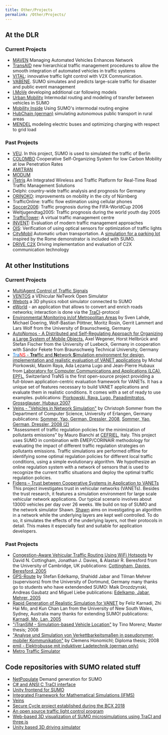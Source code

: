 ```yaml
---
title: Other/Projects
permalink: /Other/Projects/
---
```


## At the DLR

### Current Projects

- [MAVEN](http://www.maven-its.eu/) Managing Automated Vehicles
  Enhances Network
- [TransAID](https://ec.europa.eu/inea/en/horizon-2020/projects/H2020-Transport/Automated-Road-Transport/TransAID)
  new hierarchical traffic management procedures to allow the smooth
  integration of automated vehicles in traffic systems
- [VITAL](http://www.dlr.de/fs/en/desktopdefault.aspx/tabid-10496/18188_read-42579/):
  innovative traffic light control with V2X Communication.
- [VABENE](http://www.dlr.de/vabene/en/). SUMO simulates and predicts
  large-scale traffic for disaster and public event management
- [I.MoVe](http://verkehrsforschung.dlr.de/de/projekte/imove)
  developing additional car following models
- [Urban Mobility](http://www.urmo.info/) Intermodal routing and
  modeling of transfer between vehicles in SUMO
- [Mobility Inside](http://www.mobilityinside.de/) Using SUMO's
  intermodal routing engine
- [HubChain (german)](http://komob.de/projekte/hub-chain/) simulating
  autonomous public transport in rural areas
- [MENDEL](http://mendel-projekt.de/en/home-2/) modeling electric
  buses and optimizing charging with respect to grid load

### Past Projects

- [VEU](http://www.dlr.de/VEU/en/). In this project, SUMO is used to
  simulated the traffic of Berlin
- [COLOMBO](http://www.colombo-fp7.eu/) Cooperative Self-Organizing
  System for low Carbon Mobility at low Penetration Rates
- [AMITRAN](http://www.amitran.eu/)
- [MODUM](http://modum-project.eu/)
- [iTetris](http://www.ict-itetris.eu/) An Integrated Wireless and
  Traffic Platform for Real-Time Road Traffic Management Solutions
- Delphi: country-wide traffic analysis and prognosis for Germany
- [ORINOKO](http://www.orinoko.info/): improvements on mobility in the
  city of Nürnberg
- TrafficOnline: traffic flow estimation using cellular phones
- [Soccer2006](http://www.dlr.de/desktopdefault.aspx/tabid-1296/):
  Traffic prognosis during the FIFA-WorldCup 2006
- Weltjugendtag2005: Traffic prognosis during the world youth day 2005
- [TrafficTower](http://www.traffic-tower.de/vf/forschung/leitprojekte/traffic_tower):
  A virtual traffic management centre
- [INVENT](http://www.invent-online.de/): Evaluation of modern traffic
  management approaches
- [OIS](http://www.dlr.de/vf/forschung/projekte/ois): Verification of
  using optical sensors for optimization of traffic lights
- [CityMobil](http://www.citymobil.org/) Automatic urban
  transportation. A [simulation for a parking lot](../Tutorials/CityMobil.md) inspired by the Rome
  demonstrator is included with SUMO.
- [DRIVE C2X](http://www.drive-c2x.eu/project) Driving implementation
  and evaluation of C2X communication technology

## At other Institutions

### Current Projects

- [MultiAgent Control of Traffic
  Signals](https://github.com/k0emt/macts)
- [VENTOS](http://maniam.github.io/VENTOS/) a VEhicular NeTwork Open
  Simulator
- [Webots](https://www.cyberbotics.com/) a 3D physics robot simulator
  connected to SUMO
- [eWorld](http://eworld.sourceforge.net/) - an application that
  allows to convert and enrich roads networks; interaction is done via
  the [TraCI](../TraCI.md)-protocol
- [Environmental Monitoring in/of Metropolitan Areas](http://www.ibr.cs.tu-bs.de/projects/emma/index.xml?lang=en)
  by Sven Lahde, Michael Doering, Wolf-Bastian Pöttner, Moritz Rosin,
  Gerrit Lammert and Lars Wolf from the University of Braunschweig,
  Germany
- [AutoNomos - A Distributed and Self-Regulating Approach for Organizing a Large System of Mobile Objects.](http://www.auto-nomos.de) Axel Wegener, Horst Hellbrück
  and Stefan Fischer from the University of Luebeck, Germany in
  cooperation with Sándor Fekete from Braunschweig Technical
  University, Germany
- [<font color="#0174DF">Tra</font><font color="#FF0000">NS</font> -
  <strong>Tra</strong>ffic and <strong>N</strong>etwork
  <strong>S</strong>imulation environment for design, implementation
  and realistic evaluation of VANET
  applications](http://trans.epfl.ch)
  by Michal Piorkowski, Maxim Raya, Ada Lezama Lugo and Jean-Pierre
  Hubaux from [Laboratory for Computer Communications and Applications
  (LCA)](http://lcawww.epfl.ch), [EPFL](http://www.epfl.ch),
  Switzerland
  TraNS is the first open-source project providing a full-blown
  application-centric evaluation framework for VANETs. It has a unique
  set of features necessary to build VANET applications and evaluate
  them in realistic conditions. It comes with a set of ready to use
  examples.
  publications: [Piorkowski, Raya, Lugo, Papadimitratos, Grossglauser,
  Hubaux
  2007](../Publications.md#piorkowskirayalugopapadimitratosgrossglauserhubaux2007)
- [Veins - "Vehicles in Network Simulation"](http://www7.informatik.uni-erlangen.de/veins/)
  by Christoph Sommer from the Department of Computer Science,
  University of Erlangen, Germany
  publications: [Sommer, Yao, German, Dressler, 2008](../Publications.md#sommeryaogermandressler2008), [Sommer,
  Yao, German, Dressler, 2008
  (2)](../Publications.md#sommeryaogermandressler2008_2)
- "Assessment of traffic regulation policies for the minimization of
  pollutants emissions"
  by Mauro Bianchi at [CEFRIEL](http://www.cefriel.it/), Italy.
  This project uses SUMO in combination with EMEP/CORINAIR methodology
  for evaluating the impact of different traffic regulation strategies
  on pollutants emissions. Traffic simulations are performed offline
  for identifying some optimal regulation policies for different local
  traffic conditions, using a simple evolutionary algorithm. We
  hypothesize an online regulation system with a network of sensors
  that is used to recognize the current traffic situations and deploy
  the optimal traffic regulation policies.
- [Fidens – Trust between Cooperative Systems in Application to VANETs](http://www.ldv.ei.tum.de/fidens/)
  This project investigates trust in vehicular networks (VANETs).
  Besides the trust research, it features a simulation environment for
  large scale vehicular network applications. Our typical scenario
  involves about 13000 vehicles per day over 26 weeks. We build on top
  of SUMO and the network simulator Shawn.
  [Shawn](http://shawn.sourceforge.net) aims on investigating an
  algorithm in a network while the underlying layers are kept well
  controlled. To do so, it simulates the effects of the underlying
  layers, not their protocols in detail. This makes it especially fast
  and suitable for application developers.

### Past Projects

- [Congestion-Aware Vehicular Traffic Routing Using WiFi Hotspots](http://www.cl.cam.ac.uk/Research/DTG/research/sentient/vehicles.php)
  by David N. Cottingham, Jonathan J. Davies, & Alastair R. Beresford
  from the University of Cambridge, UK
  publications: [Cottingham, Davies, Beresford,
  2005](../Publications.md#cottinghamdaviesberesford2005)
- [GPS-Route](http://ls5-www.cs.uni-dortmund.de/~edelkamp/gpsroute/)
  by Stefan Edelkamp, Shahidd Jabar and Tilman Mehrer (supervisors)
  from the University of Dortmund, Germany
  many thanks go to students who have extendended SUMO: Maik
  Drozdzynski, Andreas Gaubatz and Miguel Liebe
  publications: [Edelkamp, Jabar, Mehrer, 2005](../Publications.md#edelkampjabarmehrer2005)
- [Rapid Generation of Realistic Simulation for VANET](http://www.cse.unsw.edu.au/~klan/move/)
  by Feliz Karnadi, Zhi Hai Mo, and Kun Chan Lan from the University
  of New South Wales, Sydney, Australia
  many thanks for extending SUMO\!
  publications: [Karnadi, Mo, Lan,
  2005](../Publications.md#karnadimolan2005)
- ["iTranSIM - Simulation-based Vehicle
  Location"](https://www.cs.tcd.ie/publications/tech-reports/reports.07/TCD-CS-2007-56.pdf)
  by Tino Morenz; Master thesis; 2008
- ["Analyse und Simulation von Verkettbarkeitsmaßen in pseudonymer,
  mobiler
  Kommunikation"](http://sumo.sf.net/docs/Analyse_Verkettbarkeit.pdf)
  by Clemens Honomichl; Diploma thesis; 2008
- [emil - Elektrobusse mit induktiver Ladetechnik (german only)](http://www.verkehr-bs.de/unternehmen/forschungsprojekt-emil.html)
- [Metro Traffic Simulator](https://tech.d-itlab.co.jp/author/osamumasutani/)

## Code repositories with SUMO related stuff

- [NetPopulate](https://github.com/maslab-ufrgs/net-populate) Demand
  generation for SUMO
- [C\# and ANSI C TraCI interface](https://github.com/CodingConnected/CodingConnected.Traci)
- [Unity frontend for SUMO](https://github.com/Andrew-Stebel/Unity-SUMO)
- [Integrated Framework for Mathematical Simulations (IFMS)](https://github.com/nitindesh/IFMS)
- [Veins](https://github.com/sommer/veins)
- [Secure Cycle project established during the BCX 2018](https://github.com/kratz00/bcx18_secureCycle)
- [An open source traffic light control program](https://github.com/MartijnHarmenzon/openTLC)
- [Web-based 3D visualization of SUMO microsimulations using TraCI and three.js](https://github.com/sidewalklabs/sumo-web3d)
- [Unity based 3D driving simulator](https://github.com/DarraghMac97/Real-time-Traffic-Simulation-with-3D-Visualisation)
